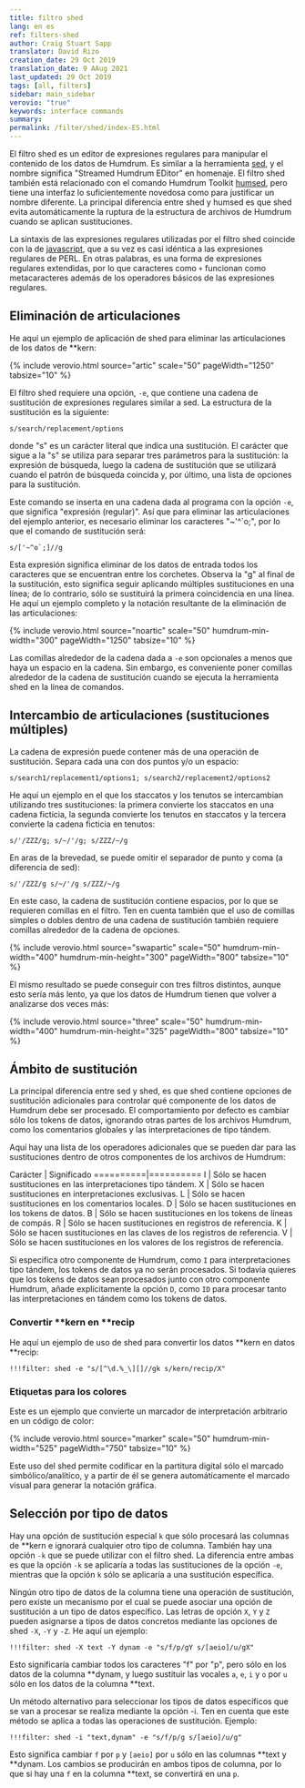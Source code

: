 ```yaml
---
title: filtro shed
lang: en es
ref: filters-shed
author: Craig Stuart Sapp
translator: David Rizo
creation_date: 29 Oct 2019
translation_date: 9 AAug 2021
last_updated: 29 Oct 2019
tags: [all, filters]
sidebar: main_sidebar
verovio: "true"
keywords: interface commands 
summary: 
permalink: /filter/shed/index-ES.html
---
```

El filtro shed es un editor de expresiones regulares para manipular el contenido de los datos de Humdrum.  Es similar a la herramienta <a target="_blank" href="https://en.wikipedia.org/wiki/Sed">sed</a>, y el nombre significa "Streamed Humdrum EDitor" en homenaje.  El filtro shed también está relacionado con el comando Humdrum Toolkit <a target="_blank" href="https://www.humdrum.org/man/humsed">humsed</a>, pero tiene una interfaz lo suficientemente novedosa como para justificar un nombre diferente.  La principal diferencia entre shed y humsed es que shed evita automáticamente la ruptura de la estructura de archivos de Humdrum cuando se aplican sustituciones.

La sintaxis de las expresiones regulares utilizadas por el filtro shed coincide con la de <a target="_blank" href="https://developer.mozilla.org/en-US/docs/Web/JavaScript/Guide/Regular_Expressions">javascript</a>, que a su vez es casi idéntica a las expresiones regulares de PERL.  En otras palabras, es una forma de expresiones regulares extendidas, por lo que caracteres como `+` funcionan como metacaracteres además de los operadores básicos de las expresiones regulares.

## Eliminación de articulaciones ##
He aquí un ejemplo de aplicación de shed para eliminar las articulaciones de los datos de \*\*kern:


{% include verovio.html
	source="artic"
	scale="50"
	pageWidth="1250"
	tabsize="10"
%}
<script type="application/x-humdrum" id="artic">
**kern
*M4/4
=1
4c'
4d~
4e'~
4f^
=2
4g^^
4ao
4b`
4cc;
==
*-
</script>
El filtro shed requiere una opción, `-e`, que contiene una cadena de sustitución de expresiones regulares similar a sed.  La estructura de la sustitución es la siguiente:

```
s/search/replacement/options
```
donde "s" es un carácter literal que indica una sustitución.  El carácter que sigue a la "s" se utiliza para separar tres parámetros para la sustitución: la expresión de búsqueda, luego la cadena de sustitución que se utilizará cuando el patrón de búsqueda coincida y, por último, una lista de opciones para la sustitución.

Este comando se inserta en una cadena dada al programa con la opción `-e`, que significa "expresión (regular)".  Así que para eliminar las articulaciones del ejemplo anterior, es necesario eliminar los caracteres "~'^`o;", por lo que el comando de sustitución será:

```
s/['~^o`;]//g
```

Esta expresión significa eliminar de los datos de entrada todos los caracteres que se encuentran entre los corchetes.  Observa la "g" al final de la sustitución, esto significa seguir aplicando múltiples sustituciones en una línea; de lo contrario, sólo se sustituirá la primera coincidencia en una línea.  He aquí un ejemplo completo y la notación resultante de la eliminación de las articulaciones:

{% include verovio.html
	source="noartic"
	scale="50"
	humdrum-min-width="300"
	pageWidth="1250"
	tabsize="10"
%}

<script type="application/x-humdrum" id="noartic">
!!!filter: shed -e "s/['~^o`;]//g"
**kern
*M4/4
=1
4c'
4d~
4e'~
4f^
=2
4g^^
4ao
4b`
4cc;
==
*-
</script>

Las comillas alrededor de la cadena dada a `-e` son opcionales a menos que haya un espacio en la cadena.  Sin embargo, es conveniente poner comillas alrededor de la cadena de sustitución cuando se ejecuta la herramienta shed en la línea de comandos.

## Intercambio de articulaciones (sustituciones múltiples) ##
La cadena de expresión puede contener más de una operación de sustitución.  Separa cada una con dos puntos y/o un espacio:


```
s/search1/replacement1/options1; s/search2/replacement2/options2
```
He aquí un ejemplo en el que los staccatos y los tenutos se intercambian utilizando tres sustituciones: la primera convierte los staccatos en una cadena ficticia, la segunda convierte los tenutos en staccatos y la tercera convierte la cadena ficticia en tenutos:

```
s/'/ZZZ/g; s/~/'/g; s/ZZZ/~/g
```
En aras de la brevedad, se puede omitir el separador de punto y coma (a diferencia de sed):


```
s/'/ZZZ/g s/~/'/g s/ZZZ/~/g
```
En este caso, la cadena de sustitución contiene espacios, por lo que se requieren comillas en el filtro.  Ten en cuenta también que el uso de comillas simples o dobles dentro de una cadena de sustitución también requiere comillas alrededor de la cadena de opciones.

{% include verovio.html
	source="swapartic"
	scale="50"
	humdrum-min-width="400"
	humdrum-min-height="300"
	pageWidth="800"
	tabsize="10"
%}

<script type="application/x-humdrum" id="swapartic">
!!!filter: shed -e "s/'/ZZZ/g s/~/'/g s/ZZZ/~/g'"
**kern
*M4/4
=1
4c'
4d'
4e'
4f'
=2
4g~
4a~
4b~
4cc~
==
*-
</script>

El mismo resultado se puede conseguir con tres filtros distintos, aunque esto sería más lento, ya que los datos de Humdrum tienen que volver a analizarse dos veces más:

{% include verovio.html
	source="three"
	scale="50"
	humdrum-min-width="400"
	humdrum-min-height="325"
	pageWidth="800"
	tabsize="10"
%}

<script type="application/x-humdrum" id="three">
!!!filter: shed -e "s/'/ZZZ/g"
!!!filter: shed -e "s/~/'/g"
!!!filter: shed -e "s/ZZZ/~/g"
**kern
*M4/4
=1
4c'
4d'
4e'
4f'
=2
4g~
4a~
4b~
4cc~
==
*-
</script>






## Ámbito de sustitución ##
La principal diferencia entre sed y shed, es que shed contiene opciones de sustitución adicionales para controlar qué componente de los datos de Humdrum debe ser procesado.  El comportamiento por defecto es cambiar sólo los tokens de datos, ignorando otras partes de los archivos Humdrum, como los comentarios globales y las interpretaciones de tipo tándem.

Aquí hay una lista de los operadores adicionales que se pueden dar para las sustituciones dentro de otros componentes de los archivos de Humdrum:

Carácter | Significado
==========|==========
I         | Sólo se hacen sustituciones en las interpretaciones tipo tándem.
X         | Sólo se hacen sustituciones en interpretaciones exclusivas.
L         | Sólo se hacen sustituciones en los comentarios locales.
D         | Sólo se hacen sustituciones en los tokens de datos.
B         | Sólo se hacen sustituciones en los tokens de líneas de compás.
R         | Sólo se hacen sustituciones en registros de referencia.
K         | Sólo se hacen sustituciones en las claves de los registros de referencia.
V         | Sólo se hacen sustituciones en los valores de los registros de referencia.

Si especifica otro componente de Humdrum, como `I` para interpretaciones tipo tándem, los tokens de datos ya no serán procesados.  Si todavía quieres que los tokens de datos sean procesados junto con otro componente Humdrum, añade explícitamente la opción `D`, como `ID` para procesar tanto las interpretaciones en tándem como los tokens de datos.


### Convertir **kern en **recip ###

He aquí un ejemplo de uso de shed para convertir los datos \*\*kern en datos \*\*recip:


```
!!!filter: shed -e "s/[^\d.%_\][]//gk s/kern/recip/X"
```

### Etiquetas para los colores ###

Este es un ejemplo que convierte un marcador de interpretación arbitrario en un código de color:


{% include verovio.html
	source="marker"
	scale="50"
	humdrum-min-width="525"
	pageWidth="750"
	tabsize="10"
%}
<script type="application/x-humdrum" id="marker">
!!!filter: shed -e "s/up/color:red/I s/down/color:dodgerblue/I"
**kern	**kern
*M4/4	*M4/4
=1	=1
*up	*down
4c	4cc
4d	4b
4e	4a
4f	4g
=2	=2
4g	4f
4a	4e
4b	4d
4cc	4c
=3	=3
*down	*up
4b	4d
4a	4e
4g	4f
4f	4g
=4	=4
4e	4a
4d	4b
2c;	2cc;
==	==
*-	*-
</script>

Este uso del shed permite codificar en la partitura digital sólo el marcado simbólico/analítico, y a partir de él se genera automáticamente el marcado visual para generar la notación gráfica.



## Selección por tipo de datos  ##
Hay una opción de sustitución especial `k` que sólo procesará las columnas de \*\*kern e ignorará cualquier otro tipo de columna.  También hay una opción `-k` que se puede utilizar con el filtro shed.  La diferencia entre ambas es que la opción `-k` se aplicaría a todas las sustituciones de la opción `-e`, mientras que la opción `k` sólo se aplicaría a una sustitución específica.

Ningún otro tipo de datos de la columna tiene una operación de sustitución, pero existe un mecanismo por el cual se puede asociar una opción de sustitución a un tipo de datos específico.  Las letras de opción `X`, `Y` y `Z` pueden asignarse a tipos de datos concretos mediante las opciones de shed `-X`, `-Y` y `-Z`.  He aquí un ejemplo:

```
!!!filter: shed -X text -Y dynam -e "s/f/p/gY s/[aeio]/u/gX"
```

Esto significaría cambiar todos los caracteres "f" por "p", pero sólo en los datos de la columna \*\*dynam, y luego sustituir las vocales `a`, `e`, `i` y `o` por `u` sólo en los datos de la columna \*\*text.

Un método alternativo para seleccionar los tipos de datos específicos que se van a procesar se realiza mediante la opción -i.  Ten en cuenta que este método se aplica a todas las operaciones de sustitución.  Ejemplo:

```
!!!filter: shed -i "text,dynam" -e "s/f/p/g s/[aeio]/u/g"
```
Esto significa cambiar `f` por `p` y `[aeio]` por `u` sólo en las columnas \*\*text y \*\*dynam.  Los cambios se producirán en ambos tipos de columna, por lo que si hay una `f` en la columna \*\*text, se convertirá en una `p`.




